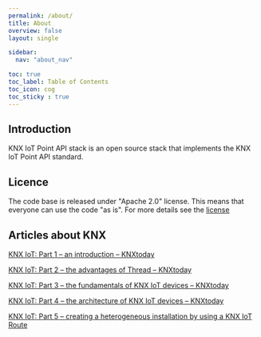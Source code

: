 ```yaml
---
permalink: /about/
title: About
overview: false
layout: single

sidebar:
  nav: "about_nav"

toc: true
toc_label: Table of Contents
toc_icon: cog
toc_sticky : true
---
```


## Introduction

KNX IoT Point API stack is an open source stack that implements the KNX IoT Point API standard.

## Licence

The code base is released under "Apache 2.0" license.
This means that everyone can use the code "as is".
For more details see the [license](https://github.com/KNX-IOT/KNX-IOT-STACK/blob/master/LICENSE.md)

## Articles about KNX

[KNX IoT: Part 1 – an introduction – KNXtoday](https://www.knxtoday.com/2023/01/45274/knx-iot-part-1-an-introduction.html)

[KNX IoT: Part 2 – the advantages of Thread – KNXtoday](https://www.knxtoday.com/2023/03/46100/knx-iot-part-2-the-advantages-of-thread.html)

[KNX IoT: Part 3 – the fundamentals of KNX IoT devices – KNXtoday](https://www.knxtoday.com/2023/04/46408/knx-iot-part-3-the-fundamentals-of-knx-iot-devices.html)

[KNX IoT: Part 4 – the architecture of KNX IoT devices – KNXtoday](https://www.knxtoday.com/2023/05/46612/knx-iot-part-4-the-architecture-of-knx-iot-devices.html)

[KNX IoT: Part 5 – creating a heterogeneous installation by using a KNX IoT Route](https://www.knxtoday.com/2023/07/47514/knx-iot-part-5-creating-a-heterogeneous-installation-by-using-a-knx-iot-router.html)
